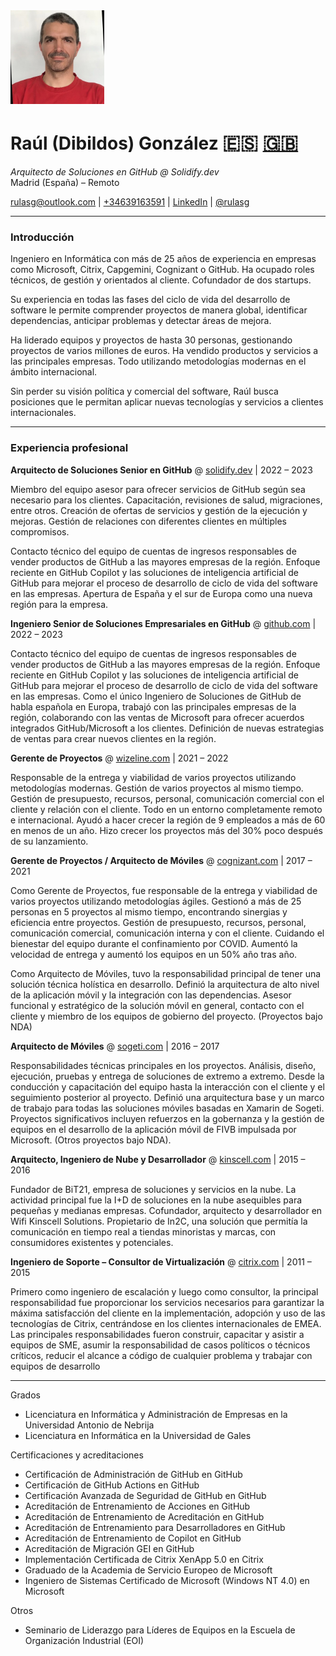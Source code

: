 <img src="images/profile-image-2.png" width="150">

# Raúl (Dibildos) González <font size="6"> 🇪🇸 </font>[<font size="6"> 🇬🇧 </font>](index.md)

_Arquitecto de Soluciones en GitHub @ Solidify.dev_  
Madrid (España) – Remoto

[rulasg@outlook.com](mailto:rulasg@outlook.com) | [+34639163591](https://wa.me/34639163591) | [LinkedIn](https://linkedin.com/in/rulasg) | [@rulasg](https://github.com/rulasg)

---

### Introducción

Ingeniero en Informática con más de 25 años de experiencia en empresas como Microsoft, Citrix, Capgemini, Cognizant o GitHub. Ha ocupado roles técnicos, de gestión y orientados al cliente. Cofundador de dos startups.

Su experiencia en todas las fases del ciclo de vida del desarrollo de software le permite comprender proyectos de manera global, identificar dependencias, anticipar problemas y detectar áreas de mejora.

Ha liderado equipos y proyectos de hasta 30 personas, gestionando proyectos de varios millones de euros. Ha vendido productos y servicios a las principales empresas. Todo utilizando metodologías modernas en el ámbito internacional.

Sin perder su visión política y comercial del software, Raúl busca posiciones que le permitan aplicar nuevas tecnologías y servicios a clientes internacionales.

---

### Experiencia profesional

**Arquitecto de Soluciones Senior en GitHub** @ [solidify.dev](https://solidify.dev) | 2022 – 2023

Miembro del equipo asesor para ofrecer servicios de GitHub según sea necesario para los clientes. Capacitación, revisiones de salud, migraciones, entre otros. Creación de ofertas de servicios y gestión de la ejecución y mejoras. Gestión de relaciones con diferentes clientes en múltiples compromisos.

Contacto técnico del equipo de cuentas de ingresos responsables de vender productos de GitHub a las mayores empresas de la región. Enfoque reciente en GitHub Copilot y las soluciones de inteligencia artificial de GitHub para mejorar el proceso de desarrollo de ciclo de vida del software en las empresas. Apertura de España y el sur de Europa como una nueva región para la empresa.

**Ingeniero Senior de Soluciones Empresariales en GitHub** @ [github.com](https://github.com) | 2022 – 2023

Contacto técnico del equipo de cuentas de ingresos responsables de vender productos de GitHub a las mayores empresas de la región. Enfoque reciente en GitHub Copilot y las soluciones de inteligencia artificial de GitHub para mejorar el proceso de desarrollo de ciclo de vida del software en las empresas. Como el único Ingeniero de Soluciones de GitHub de habla española en Europa, trabajó con las principales empresas de la región, colaborando con las ventas de Microsoft para ofrecer acuerdos integrados GitHub/Microsoft a los clientes. Definición de nuevas estrategias de ventas para crear nuevos clientes en la región.

**Gerente de Proyectos** @ [wizeline.com](https://wizeline.com) | 2021 – 2022

Responsable de la entrega y viabilidad de varios proyectos utilizando metodologías modernas. Gestión de varios proyectos al mismo tiempo. Gestión de presupuesto, recursos, personal, comunicación comercial con el cliente y relación con el cliente. Todo en un entorno completamente remoto e internacional. Ayudó a hacer crecer la región de 9 empleados a más de 60 en menos de un año. Hizo crecer los proyectos más del 30% poco después de su lanzamiento.

**Gerente de Proyectos / Arquitecto de Móviles** @ [cognizant.com](https://cognizant.com) | 2017 – 2021

Como Gerente de Proyectos, fue responsable de la entrega y viabilidad de varios proyectos utilizando metodologías ágiles. Gestionó a más de 25 personas en 5 proyectos al mismo tiempo, encontrando sinergias y eficiencia entre proyectos. Gestión de presupuesto, recursos, personal, comunicación comercial, comunicación interna y con el cliente. Cuidando el bienestar del equipo durante el confinamiento por COVID. Aumentó la velocidad de entrega y aumentó los equipos en un 50% año tras año.

Como Arquitecto de Móviles, tuvo la responsabilidad principal de tener una solución técnica holística en desarrollo. Definió la arquitectura de alto nivel de la aplicación móvil y la integración con las dependencias. Asesor funcional y estratégico de la solución móvil en general, contacto con el cliente y miembro de los equipos de gobierno del proyecto. (Proyectos bajo NDA)

**Arquitecto de Móviles** @ [sogeti.com](https://sogeti.com) | 2016 – 2017

Responsabilidades técnicas principales en los proyectos. Análisis, diseño, ejecución, pruebas y entrega de soluciones de extremo a extremo. Desde la conducción y capacitación del equipo hasta la interacción con el cliente y el seguimiento posterior al proyecto.
Definió una arquitectura base y un marco de trabajo para todas las soluciones móviles basadas en Xamarin de Sogeti.  
Proyectos significativos incluyen refuerzos en la gobernanza y la gestión de equipos en el desarrollo de la aplicación móvil de FIVB impulsada por Microsoft. (Otros proyectos bajo NDA).

**Arquitecto, Ingeniero de Nube y Desarrollador** @ [kinscell.com](https://kinscell.com) | 2015 – 2016

Fundador de BiT21, empresa de soluciones y servicios en la nube. La actividad principal fue la I+D de soluciones en la nube asequibles para pequeñas y medianas empresas.
Cofundador, arquitecto y desarrollador en Wifi Kinscell Solutions. Propietario de In2C, una solución que permitía la comunicación en tiempo real a tiendas minoristas y marcas, con consumidores existentes y potenciales.

**Ingeniero de Soporte – Consultor de Virtualización** @ [citrix.com](https://citrix.com) | 2011 – 2015

Primero como ingeniero de escalación y luego como consultor, la principal responsabilidad fue proporcionar los servicios necesarios para garantizar la máxima satisfacción del cliente en la implementación, adopción y uso de las tecnologías de Citrix, centrándose en los clientes internacionales de EMEA. Las principales responsabilidades fueron construir, capacitar y asistir a equipos de SME, asumir la responsabilidad de casos políticos o técnicos críticos, reducir el alcance a código de cualquier problema y trabajar con equipos de desarrollo

---

Grados
- Licenciatura en Informática y Administración de Empresas en la Universidad Antonio de Nebrija
- Licenciatura en Informática en la Universidad de Gales

Certificaciones y acreditaciones
- Certificación de Administración de GitHub en GitHub
- Certificación de GitHub Actions en GitHub
- Certificación Avanzada de Seguridad de GitHub en GitHub
- Acreditación de Entrenamiento de Acciones en GitHub
- Acreditación de Entrenamiento de Acreditación en GitHub
- Acreditación de Entrenamiento para Desarrolladores en GitHub
- Acreditación de Entrenamiento de Copilot en GitHub
- Acreditación de Migración GEI en GitHub
- Implementación Certificada de Citrix XenApp 5.0 en Citrix
- Graduado de la Academia de Servicio Europeo de Microsoft
- Ingeniero de Sistemas Certificado de Microsoft (Windows NT 4.0) en Microsoft

Otros
- Seminario de Liderazgo para Líderes de Equipos en la Escuela de Organización Industrial (EOI)
